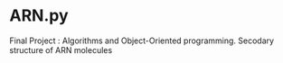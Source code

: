 # ARN.py
Final Project : Algorithms and Object-Oriented programming. Secodary structure of ARN molecules
